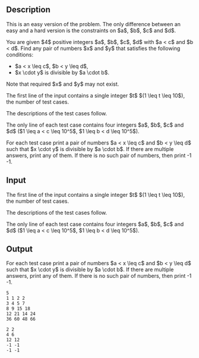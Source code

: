 ## Description

<div><p><span class="tex-font-style-bf">This is an easy version of the problem. The only difference between an easy and a hard version is the constraints on $a$, $b$, $c$ and $d$.</span></p><p>You are given $4$ positive integers $a$, $b$, $c$, $d$ with $a &lt; c$ and $b &lt; d$. Find any pair of numbers $x$ and $y$ that satisfies the following conditions:</p><ul><li> $a &lt; x \leq c$, $b &lt; y \leq d$,</li><li> $x \cdot y$ is divisible by $a \cdot b$.</li></ul><p>Note that required $x$ and $y$ may not exist.</p></div><div class="input-specification"><p>The first line of the input contains a single integer $t$ $(1 \leq t \leq 10$), the number of test cases.</p><p>The descriptions of the test cases follow.</p><p>The only line of each test case contains four integers $a$, $b$, $c$ and $d$ ($1 \leq a &lt; c \leq 10^5$, $1 \leq b &lt; d \leq 10^5$).</p></div><div class="output-specification"><p>For each test case print a pair of numbers $a &lt; x \leq c$ and $b &lt; y \leq d$ such that $x \cdot y$ is divisible by $a \cdot b$. If there are multiple answers, print any of them. If there is no such pair of numbers, then print <span class="tex-font-style-tt">-1 -1</span>.</p></div>

## Input

<p>The first line of the input contains a single integer $t$ $(1 \leq t \leq 10$), the number of test cases.</p><p>The descriptions of the test cases follow.</p><p>The only line of each test case contains four integers $a$, $b$, $c$ and $d$ ($1 \leq a &lt; c \leq 10^5$, $1 \leq b &lt; d \leq 10^5$).</p>

## Output

<p>For each test case print a pair of numbers $a &lt; x \leq c$ and $b &lt; y \leq d$ such that $x \cdot y$ is divisible by $a \cdot b$. If there are multiple answers, print any of them. If there is no such pair of numbers, then print <span class="tex-font-style-tt">-1 -1</span>.</p>





```input1|2,4,6
5
1 1 2 2
3 4 5 7
8 9 15 18
12 21 14 24
36 60 48 66
```




```output1
2 2
4 6
12 12
-1 -1
-1 -1
```


